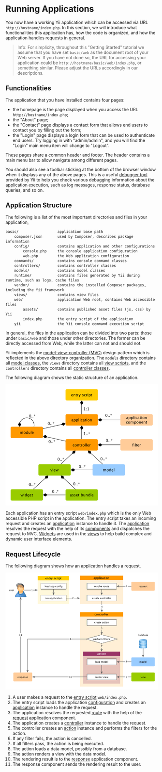 Running Applications
====================

You now have a working Yii application which can be accessed via URL `http://hostname/index.php`.
In this section, we will introduce what functionalities this application has, how the code is organized,
and how the application handles requests in general.

> Info: For simplicity, throughout this "Getting Started" tutorial we assume that you have set `basic/web`
  as the document root of your Web server. If you have not done so, the URL for accessing
  your application could be `http://hostname/basic/web/index.php`, or something similar.
  Please adjust the URLs accordingly in our descriptions.


Functionalities <a name="functionalities"></a>
---------------

The application that you have installed contains four pages:

* the homepage is the page displayed when you access the URL `http://hostname/index.php`;
* the "About" page;
* the "Contact" page displays a contact form that allows end users to contact you by filling out the form;
* the "Login" page displays a login form that can be used to authenticate end users. Try logging in
  with "admin/admin", and you will find the "Login" main menu item will change to "Logout".

These pages share a common header and footer. The header contains a main menu bar to allow navigate
among different pages.

You should also see a toolbar sticking at the bottom of the browser window when it displays any of the above pages.
This is a useful [debugger tool](tool-debugger.md) provided by Yii to help you check various debugging information
about the application execution, such as log messages, response status, database queries, and so on.


Application Structure <a name="application-structure"></a>
---------------------

The following is a list of the most important directories and files in your application,

```
basic/                  application base path
    composer.json       used by Composer, describes package information
    config/             contains application and other configurations
        console.php     the console application configuration
        web.php         the Web application configuration
    commands/           contains console command classes
    controllers/        contains controller classes
    models/             contains model classes
    runtime/            contains files generated by Yii during runtime, such as logs, cache files
    vendor/             contains the installed Composer packages, including the Yii framework
    views/              contains view files
    web/                application Web root, contains Web accessible files
        assets/         contains published asset files (js, css) by Yii
        index.php       the entry script of the application
    yii                 the Yii console command execution script
```

In general, the files in the application can be divided into two parts: those under `basic/web` and those
under other directories. The former can be directly accessed from Web, while the latter can not and should not.

Yii implements the [model-view-controller (MVC)](http://wikipedia.org/wiki/Model-view-controller) design pattern
which is reflected in the above directory organization. The `models` directory contains all [model classes](structure-models.md),
the `views` directory contains all [view scripts](structure-views.md), and the `controllers` directory contains
all [controller classes](structure-controllers.md).

The following diagram shows the static structure of an application.

![Static Structure of Application](images/application-structure.png)

Each application has an entry script `web/index.php` which is the only Web accessible PHP script in the application.
The entry script takes an incoming request and creates an [application](structure-applications.md) instance to handle it.
The [application](structure-applications.md) resolves the request with the help of its [components](concept-components.md)
and dispatches the request to MVC. [Widgets](structure-widgets.md) are used in the [views](structure-views.md)
to help build complex and dynamic user interface elements.


Request Lifecycle <a name="request-lifecycle"></a>
-----------------

The following diagram shows how an application handles a request.

![Request Lifecycle](images/application-lifecycle.png)

1. A user makes a request to the [entry script](structure-entry-scripts.md) `web/index.php`.
2. The entry script loads the application [configuration](concept-configurations.md) and creates
   an [application](structure-applications.md) instance to handle the request.
3. The application resolves the requested [route](runtime-routing.md) with the help of
   the [request](runtime-requests.md) application component.
4. The application creates a [controller](structure-controllers.md) instance to handle the request.
5. The controller creates an [action](structure-controllers.md) instance and performs the filters for the action.
6. If any filter fails, the action is cancelled.
7. If all filters pass, the action is being executed.
8. The action loads a data model, possibly from a database.
9. The action renders a view with the data model.
10. The rendering result is to the [response](runtime-responses.md) application component.
11. The response component sends the rendering result to the user.

